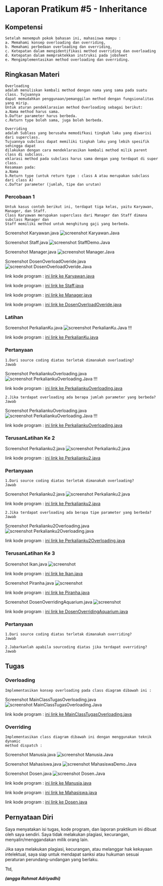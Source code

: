 # Laporan Pratikum #5 - Inheritance

## Kompetensi
    Setelah menempuh pokok bahasan ini, mahasiswa mampu :
    a. Memahami konsep overloading dan overriding,
    b. Memahami perbedaan overloading dan overriding,
    c. Ketepatan dalam mengidentifikasi method overriding dan overloading
    d. Ketepatan dalam mempraktekkan instruksi pada jobsheet
    e. Mengimplementasikan method overloading dan overriding.


## Ringkasan Materi
    Overloading
    adalah menuliskan kembali method dengan nama yang sama pada suatu class. Tujuannya
    dapat memudahkan penggunaan/pemanggilan method dengan fungsionalitas yang mirip.
    Untuk aturan pendeklarasian method Overloading sebagai berikut:
    a.Nama method harus sama.
    b.Daftar parameter harus berbeda.
    c.Return type boleh sama, juga boleh berbeda.

    Overriding
    adalah Sublass yang berusaha memodifkasi tingkah laku yang diwarisi dari superclass.
    Tujuannya subclass dapat memiliki tingkah laku yang lebih spesifik sehingga dapat
    dilakukan dengan cara mendeklarasikan kembali method milik parent class di subclass.
    eklarasi method pada subclass harus sama dengan yang terdapat di super class.
    Kesamaan pada:
    a.Nama
    b.Return type (untuk return type : class A atau merupakan subclass dari class A)
    c.Daftar parameter (jumlah, tipe dan urutan)

### Percobaan 1
    Untuk kasus contoh berikut ini, terdapat tiga kelas, yaitu Karyawan, Manager, dan Staff.
    Class Karyawan merupakan superclass dari Manager dan Staff dimana subclass Manager dan
    Staff memiliki method untuk menghitung gaji yang berbeda.

Screenshot Karyawan.java
![screenshot Karyawan.Java](img/Karyawan.png)

Screenshot Staff.java
![screenshot StaffDemo.Java](img/Staff.png)

Screenshot Manager.java
![screenshot Manager.Java](img/Manager.png)

Screenshot DosenOverloadOveride.java
![screenshot DosenOverloadOveride.Java](img/DosenOverloadOveride.png)

link kode program : [ini link ke Karyawan.java](../../src/6_Overloading_dan_Override/Karyawan1941723001angga.java) 

link kode program : [ini link ke Staff.java](../../src/6_Overloading_dan_Override/Staff1941723001angga.java)

link kode program : [ini link ke Manager.java](../../src/6_Overloading_dan_Override/Manager1941723001angga.java)

link kode program : [ini link ke DosenOverloadOveride.java](../../src/6_Overloading_dan_Override/DosenOverloadOveride1941723001angga.java)

### Latihan

Screenshot PerkalianKu.java
![screenshot PerkalianKu.Java !!!](img/PerkalianKu.png)

link kode program : [ini link ke PerkalianKu.java](../../src/6_Overloading_dan_Override/PerkalianKu1941723001angga.java)

### Pertanyaan

    1.Dari source coding diatas terletak dimanakah overloading?
    Jawab
Screenshot PerkaliankuOverloading.java
![screenshot PerkaliankuOverloading.Java !!!](img/PerkaliankuOverloading.png)

link kode program : [ini link ke PerkaliankuOverloading.java](../../src/6_Overloading_dan_Override/Perkalianku1941723001angga.java)

    2.Jika terdapat overloading ada berapa jumlah parameter yang berbeda?
    Jawab
Screenshot PerkaliankuOverloading.java
![screenshot PerkaliankuOverloading.Java !!!](img/PerkaliankuOverloading.png)

link kode program : [ini link ke PerkaliankuOverloading.java](../../src/6_Overloading_dan_Override/Perkalianku1941723001angga.java)

### TerusanLatihan Ke 2

Screenshot Perkalianku2.java
![screenshot Perkalianku2.java](img/Perkalianku2.png)

link kode program : [ini link ke Perkalianku2.java](../../src/6_Overloading_dan_Override/ClassPerkalianku1941723001angga.java)

### Pertanyaan
    1.Dari source coding diatas terletak dimanakah overloading?
    Jawab

Screenshot Perkalianku2.java
![screenshot Perkalianku2.java](img/Perkalianku2.png)

link kode program : [ini link ke Perkalianku2.java](../../src/6_Overloading_dan_Override/ClassPerkalianku1941723001angga.java)

    2.Jika terdapat overloading ada berapa tipe parameter yang berbeda?
    Jawab

Screenshot Perkalianku2Overloading.java
![screenshot Perkalianku2Overloading.java](img/Perkalianku2Overloading.png)

link kode program : [ini link ke Perkalianku2Overloading.java](../../src/6_Overloading_dan_Override/ClassPerkalianku31941723001angga.java)

### TerusanLatihan Ke 3

Screenshot Ikan.java
![screenshot](img/Ikan.png)

link kode program : [ini link ke Ikan.java](../../src/6_Overloading_dan_Override/ClassIkan1941723001angga.java)


Screenshot Piranha.java
![screenshot](img/Piranha.png)

link kode program : [ini link ke Piranha.java](../../src/6_Overloading_dan_Override/ClassPiranha1941723001angga.java)


Screenshot DosenOverridingAquarium.java
![screenshot](img/DosenOverridingAquarium.png)

link kode program : [ini link ke DosenOverridingAquarium.java](../../src/6_Overloading_dan_Override/ClassFish1941723001angga.java)

### Pertanyaan
    1.Dari source coding diatas terletak dimanakah overriding?
    Jawab

    2.Jabarkanlah apabila sourcoding diatas jika terdapat overriding?
    Jawab

## Tugas
### Overloading
    Implementasikan konsep overloading pada class diagram dibawah ini : 
Screenshot MainClassTugasOverloading.java
![screenshot MainClassTugasOverloading.Java](img/MainClassTugasOverloading.png)

link kode program : [ini link ke MainClassTugasOverloading.java](../../src/6_Overloading_dan_Override/ClassSegitiga1941723001angga.java)

### Overriding
    Implementasikan class diagram dibawah ini dengan menggunakan teknik dynamic
    method dispatch :
    
Screenshot Manusia.java
![screenshot Manusia.Java](img/Manusia.png)

Screenshot Mahasiswa.java
![screenshot MahasiswaDemo.Java](img/Mahasiswa.png)

Screenshot Dosen.java
![screenshot Dosen.Java](img/Dosen.png)

link kode program : [ini link ke Manusia.java](../../src/6_Overloading_dan_Override/ClassManusia1941723001angga.java) 

link kode program : [ini link ke Mahasiswa.java](../../src/6_Overloading_dan_Override/ClassMahasiswa1941723001angga.java)

link kode program : [ini link ke Dosen.java](../../src/6_Overloading_dan_Override/ClassDosen1941723001angga.java)

## Pernyataan Diri

Saya menyatakan isi tugas, kode program, dan laporan praktikum ini dibuat oleh saya sendiri. Saya tidak melakukan plagiasi, kecurangan, menyalin/menggandakan milik orang lain.

Jika saya melakukan plagiasi, kecurangan, atau melanggar hak kekayaan intelektual, saya siap untuk mendapat sanksi atau hukuman sesuai peraturan perundang-undangan yang berlaku.

Ttd,

***(angga Rahmat Adriyadhi)***